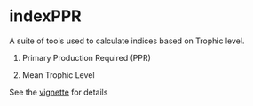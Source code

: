 # indexPPR

A suite of tools used to calculate indices based on Trophic level.

1. Primary Production Required (PPR)

2. Mean Trophic Level 

See the [vignette](vignettes/indexPPR.Rmd) for details
